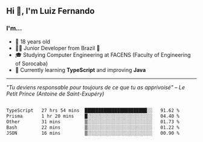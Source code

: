 <h2>Hi 👋, I'm Luiz Fernando</h2>

### I'm...
* 🤟 18 years old
* 👨‍💻 Junior Developer from Brazil 💚
* 🎓 Studying Computer Engineering at FACENS (Faculty of Engineering of Sorocaba)
* 🔭 Currently learning **TypeScript** and improving **Java**

---

_"Tu deviens responsable pour toujours de ce que tu as apprivoisé" – Le Petit Prince (Antoine de Saint-Exupéry)_

##

<!--START_SECTION:waka-->

```txt
TypeScript   27 hrs 54 mins  ███████████████████████░░   91.62 %
Prisma       1 hr 20 mins    █░░░░░░░░░░░░░░░░░░░░░░░░   04.40 %
Other        31 mins         ▒░░░░░░░░░░░░░░░░░░░░░░░░   01.73 %
Bash         22 mins         ▒░░░░░░░░░░░░░░░░░░░░░░░░   01.22 %
JSON         16 mins         ▒░░░░░░░░░░░░░░░░░░░░░░░░   00.90 %
```

<!--END_SECTION:waka-->
